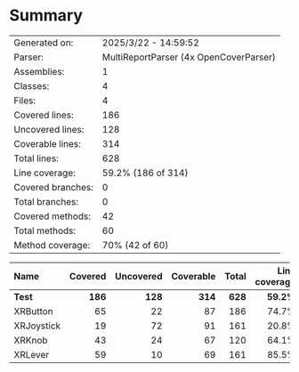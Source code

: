 ﻿# Summary
|||
|:---|:---|
| Generated on: | 2025/3/22 - 14:59:52 |
| Parser: | MultiReportParser (4x OpenCoverParser) |
| Assemblies: | 1 |
| Classes: | 4 |
| Files: | 4 |
| Covered lines: | 186 |
| Uncovered lines: | 128 |
| Coverable lines: | 314 |
| Total lines: | 628 |
| Line coverage: | 59.2% (186 of 314) |
| Covered branches: | 0 |
| Total branches: | 0 |
| Covered methods: | 42 |
| Total methods: | 60 |
| Method coverage: | 70% (42 of 60) |

|**Name**|**Covered**|**Uncovered**|**Coverable**|**Total**|**Line coverage**|**Covered**|**Total**|**Branch coverage**|**Covered**|**Total**|**Method coverage**|
|:---|---:|---:|---:|---:|---:|---:|---:|---:|---:|---:|---:|
|**Test**|**186**|**128**|**314**|**628**|**59.2%**|**0**|**0**|****|**42**|**60**|**70%**|
|XRButton|65|22|87|186|74.7%|0|0||13|15|86.6%|
|XRJoystick|19|72|91|161|20.8%|0|0||5|16|31.2%|
|XRKnob|43|24|67|120|64.1%|0|0||11|15|73.3%|
|XRLever|59|10|69|161|85.5%|0|0||13|14|92.8%|

